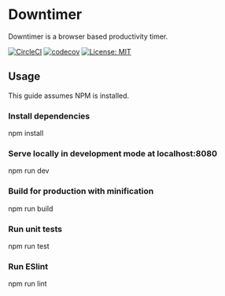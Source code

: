 # Downtimer
Downtimer is a browser based productivity timer.

[![CircleCI](https://circleci.com/gh/downtimer/downtimer/tree/master.svg?style=svg)](https://circleci.com/gh/downtimer/downtimer/tree/master)
[![codecov](https://codecov.io/gh/downtimer/downtimer/branch/master/graph/badge.svg)](https://codecov.io/gh/downtimer/downtimer)
[![License: MIT](https://img.shields.io/badge/License-MIT-yellow.svg)](https://opensource.org/licenses/MIT)

## Usage
This guide assumes NPM is installed.

### Install dependencies
npm install

### Serve locally in development mode at localhost:8080
npm run dev

### Build for production with minification
npm run build

### Run unit tests
npm run test

### Run ESlint
npm run lint
